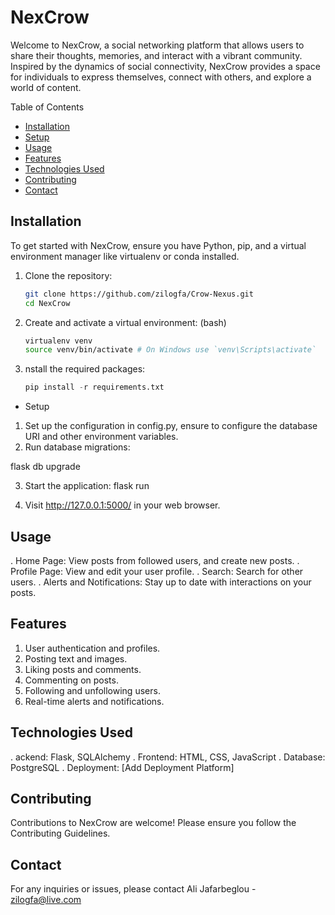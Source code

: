 # NexCrow

Welcome to NexCrow, a social networking platform that allows users to share their thoughts, memories, and interact with a vibrant community. Inspired by the dynamics of social connectivity, NexCrow provides a space for individuals to express themselves, connect with others, and explore a world of content.

Table of Contents

- [Installation](#installation)
- [Setup](#Setup)
- [Usage](#usage)
- [Features](#Features)
- [Technologies Used](#Technologies)
- [Contributing](#contributing)
- [Contact](#contact)

## Installation

To get started with NexCrow, ensure you have Python, pip, and a virtual environment manager like virtualenv or conda installed.

1. Clone the repository:

   ```bash
   git clone https://github.com/zilogfa/Crow-Nexus.git
   cd NexCrow

   ```

2. Create and activate a virtual environment: (bash)

   ```bash
   virtualenv venv
   source venv/bin/activate # On Windows use `venv\Scripts\activate`

   ```

3. nstall the required packages:
   ```python
   pip install -r requirements.txt
   ```

- Setup

1. Set up the configuration in config.py, ensure to configure the database URI and other environment variables.
2. Run database migrations:

flask db upgrade

3. Start the application:
   flask run

4. Visit http://127.0.0.1:5000/ in your web browser.

## Usage

. Home Page: View posts from followed users, and create new posts.
. Profile Page: View and edit your user profile.
. Search: Search for other users.
. Alerts and Notifications: Stay up to date with interactions on your posts.

## Features

1. User authentication and profiles.
2. Posting text and images.
3. Liking posts and comments.
4. Commenting on posts.
5. Following and unfollowing users.
6. Real-time alerts and notifications.

## Technologies Used

. ackend: Flask, SQLAlchemy
. Frontend: HTML, CSS, JavaScript
. Database: PostgreSQL
. Deployment: [Add Deployment Platform]

## Contributing

Contributions to NexCrow are welcome! Please ensure you follow the Contributing Guidelines.

## Contact

For any inquiries or issues, please contact
Ali Jafarbeglou - zilogfa@live.com
